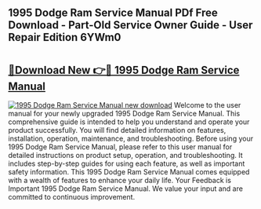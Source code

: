 ## 1995 Dodge Ram Service Manual PDf Free Download - Part-Old Service Owner Guide - User Repair Edition 6YWm0

# <h2><a href="http://bc16267.oget.top/?id=1995+Dodge+Ram+Service+Manual">🔗Download New 👉🔴 1995 Dodge Ram Service Manual</a></h2>

[![1995 Dodge Ram Service Manual new download](https://i.imgur.com/5g1atiW.png)](http://bc16267.oget.top/?id=1995+Dodge+Ram+Service+Manual)
Welcome to the user manual for your newly upgraded 1995 Dodge Ram Service Manual. This comprehensive guide is intended to help you understand and operate your product successfully. You will find detailed information on features, installation, operation, maintenance, and troubleshooting. Before using your 1995 Dodge Ram Service Manual, please refer to this user manual for detailed instructions on product setup, operation, and troubleshooting. It includes step-by-step guides for using each feature, as well as important safety information. This 1995 Dodge Ram Service Manual comes equipped with a wealth of features to enhance your daily life. Your Feedback is Important 1995 Dodge Ram Service Manual. We value your input and are committed to continuous improvement.
